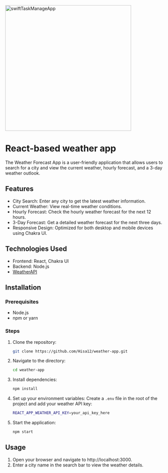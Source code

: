 
<img src="https://github.com/user-attachments/assets/3eb2d96d-a049-4710-969f-04ea98c9d338" alt="swiftTaskManageApp" width="400" />

# React-based weather app
The Weather Forecast App is a user-friendly application that allows users to search for a city and view the current weather, hourly forecast, and a 3-day weather outlook. 


## Features 
* City Search: Enter any city to get the latest weather information.
* Current Weather: View real-time weather conditions.
* Hourly Forecast: Check the hourly weather forecast for the next 12 hours.
* 3-Day Forecast: Get a detailed weather forecast for the next three days.
* Responsive Design: Optimized for both desktop and mobile devices using Chakra UI.


## Technologies Used
* Frontend: React, Chakra UI
* Backend: Node.js
* [WeatherAPI](https://www.weatherapi.com/)


## Installation
### Prerequisites
* Node.js
* npm or yarn

### Steps
1. Clone the repository:
   ```bash
   git clone https://github.com/Hisa12/weather-app.git

2. Navigate to the directory:
   ```bash
   cd weather-app

3. Install dependencies:
   ```bash
   npm install

4. Set up your environment variables: Create a `.env` file in the root of the project and add your weather API key:
   ```bash
   REACT_APP_WEATHER_API_KEY=your_api_key_here

5. Start the application:
   ```bash
   npm start

## Usage
1. Open your browser and navigate to http://localhost:3000.
2. Enter a city name in the search bar to view the weather details.

